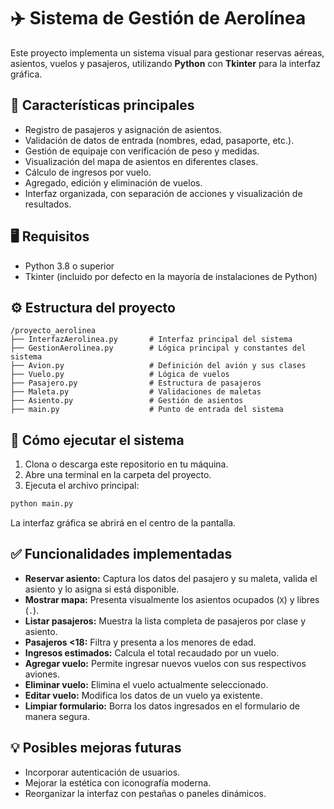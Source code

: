 # ✈️ Sistema de Gestión de Aerolínea

Este proyecto implementa un sistema visual para gestionar reservas aéreas, asientos, vuelos y pasajeros, utilizando **Python** con **Tkinter** para la interfaz gráfica.

## 📌 Características principales

- Registro de pasajeros y asignación de asientos.
- Validación de datos de entrada (nombres, edad, pasaporte, etc.).
- Gestión de equipaje con verificación de peso y medidas.
- Visualización del mapa de asientos en diferentes clases.
- Cálculo de ingresos por vuelo.
- Agregado, edición y eliminación de vuelos.
- Interfaz organizada, con separación de acciones y visualización de resultados.

## 🖥 Requisitos

- Python 3.8 o superior
- Tkinter (incluido por defecto en la mayoría de instalaciones de Python)

## ⚙️ Estructura del proyecto

```
/proyecto_aerolinea
├── InterfazAerolinea.py       # Interfaz principal del sistema
├── GestionAerolinea.py        # Lógica principal y constantes del sistema
├── Avion.py                   # Definición del avión y sus clases
├── Vuelo.py                   # Lógica de vuelos
├── Pasajero.py                # Estructura de pasajeros
├── Maleta.py                  # Validaciones de maletas
├── Asiento.py                 # Gestión de asientos
├── main.py                    # Punto de entrada del sistema
```

## 🚀 Cómo ejecutar el sistema

1. Clona o descarga este repositorio en tu máquina.
2. Abre una terminal en la carpeta del proyecto.
3. Ejecuta el archivo principal:

```bash
python main.py
```

La interfaz gráfica se abrirá en el centro de la pantalla.

## ✅ Funcionalidades implementadas

- **Reservar asiento:** Captura los datos del pasajero y su maleta, valida el asiento y lo asigna si está disponible.
- **Mostrar mapa:** Presenta visualmente los asientos ocupados (`X`) y libres (`.`).
- **Listar pasajeros:** Muestra la lista completa de pasajeros por clase y asiento.
- **Pasajeros <18:** Filtra y presenta a los menores de edad.
- **Ingresos estimados:** Calcula el total recaudado por un vuelo.
- **Agregar vuelo:** Permite ingresar nuevos vuelos con sus respectivos aviones.
- **Eliminar vuelo:** Elimina el vuelo actualmente seleccionado.
- **Editar vuelo:** Modifica los datos de un vuelo ya existente.
- **Limpiar formulario:** Borra los datos ingresados en el formulario de manera segura.

## 💡 Posibles mejoras futuras

- Incorporar autenticación de usuarios.
- Mejorar la estética con iconografía moderna.
- Reorganizar la interfaz con pestañas o paneles dinámicos.
